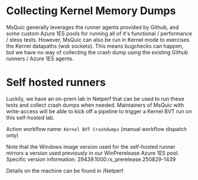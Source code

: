 # Collecting Kernel Memory Dumps

MsQuic generally leverages the runner agents provided by Github, and some custom Azure 1ES pools for running all of it's functional / performance / stess tests.
However, MsQuic can also be run in Kernel mode to exercises the Kernel datapaths (wsk sockets). This means bugchecks can happen, but we have no way of collecting
the crash dump using the existing Github runners / Azure 1ES agents.

# Self hosted runners

Luckily, we have an on-prem lab in Netperf that can be used to run these tests and collect crash dumps when needed. Maintainers of MsQuic with write-access will be able to
kick off a pipeline to trigger a Kernel BVT run on this self-hosted lab.

Action workflow name: `Kernel BVT Crashdumps` (manual workflow dispatch only)

Note that the Windows image version used for the self-hosted runner mirrors a version used previously in our WinPrerelease Azure 1ES pool.
Specific version information: 29439.1000.rs_prerelease.250829-1439

Details on the machine can be found in /Netperf.